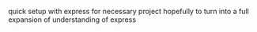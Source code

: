 quick setup with express for necessary project hopefully to turn into a full expansion of understanding of express
